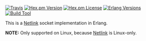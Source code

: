[![Travis][travis badge]][travis]
[![Hex.pm Version][hex version badge]][hex]
[![Hex.pm License][hex license badge]][hex]
[![Erlang Versions][erlang version badge]][travis]
[![Build Tool][build tool]][hex]

This is a [Netlink][wikipedia] socket implementation in Erlang.

**NOTE:** Only supported on Linux, because [Netlink][wikipedia] is Linux-only.

[travis]: https://travis-ci.org/Feuerlabs/netlink
[travis badge]: https://img.shields.io/travis/Feuerlabs/netlink/master.svg?style=flat-square
[hex]: https://hex.pm/packages/netlink
[hex version badge]: https://img.shields.io/hexpm/v/netlink.svg?style=flat-square
[hex license badge]: https://img.shields.io/hexpm/l/netlink.svg?style=flat-square
[erlang version badge]: https://img.shields.io/badge/erlang-18--22-blue.svg?style=flat-square
[build tool]: https://img.shields.io/badge/build%20tool-rebar3-orange.svg?style=flat-square
[wikipedia]: https://en.wikipedia.org/wiki/Netlink
